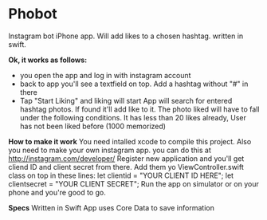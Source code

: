 # Phobot
Instagram bot iPhone app. Will add likes to a chosen hashtag. written in swift.

<b>Ok, it works as follows:</b>
- you open the app and log in with instagram account
- back to app you'll see a textfield on top. Add a hashtag without "#" in there
- Tap "Start Liking" and liking will start
App will search for entered hashtag photos. If found it'll add like to it. 
The photo liked will have to fall under the following conditions.
It has less than 20 likes already, User has not been liked before (1000 memorized)

<b>How to make it work</b>
You need intalled xcode to compile this project.
Also you need to make your own instagram app. you can do this at
http://instagram.com/developer/
Register new application and you'll get cliend ID and client secret from there. Add them yo ViewController.swift class on top in these lines:
let clientid = "YOUR CLIENT ID HERE";
let clientsecret = "YOUR CLIENT SECRET";
Run the app on simulator or on your phone and you're good to go.

<b>Specs</b>
Written in Swift
App uses Core Data to save information
